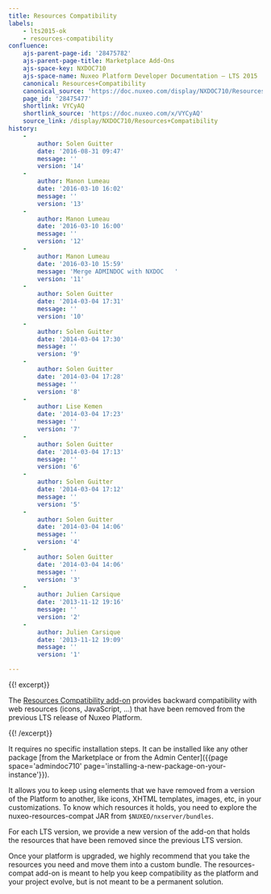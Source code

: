 ```yaml
---
title: Resources Compatibility
labels:
    - lts2015-ok
    - resources-compatibility
confluence:
    ajs-parent-page-id: '28475782'
    ajs-parent-page-title: Marketplace Add-Ons
    ajs-space-key: NXDOC710
    ajs-space-name: Nuxeo Platform Developer Documentation — LTS 2015
    canonical: Resources+Compatibility
    canonical_source: 'https://doc.nuxeo.com/display/NXDOC710/Resources+Compatibility'
    page_id: '28475477'
    shortlink: VYCyAQ
    shortlink_source: 'https://doc.nuxeo.com/x/VYCyAQ'
    source_link: /display/NXDOC710/Resources+Compatibility
history:
    - 
        author: Solen Guitter
        date: '2016-08-31 09:47'
        message: ''
        version: '14'
    - 
        author: Manon Lumeau
        date: '2016-03-10 16:02'
        message: ''
        version: '13'
    - 
        author: Manon Lumeau
        date: '2016-03-10 16:00'
        message: ''
        version: '12'
    - 
        author: Manon Lumeau
        date: '2016-03-10 15:59'
        message: 'Merge ADMINDOC with NXDOC   '
        version: '11'
    - 
        author: Solen Guitter
        date: '2014-03-04 17:31'
        message: ''
        version: '10'
    - 
        author: Solen Guitter
        date: '2014-03-04 17:30'
        message: ''
        version: '9'
    - 
        author: Solen Guitter
        date: '2014-03-04 17:28'
        message: ''
        version: '8'
    - 
        author: Lise Kemen
        date: '2014-03-04 17:23'
        message: ''
        version: '7'
    - 
        author: Solen Guitter
        date: '2014-03-04 17:13'
        message: ''
        version: '6'
    - 
        author: Solen Guitter
        date: '2014-03-04 17:12'
        message: ''
        version: '5'
    - 
        author: Solen Guitter
        date: '2014-03-04 14:06'
        message: ''
        version: '4'
    - 
        author: Solen Guitter
        date: '2014-03-04 14:06'
        message: ''
        version: '3'
    - 
        author: Julien Carsique
        date: '2013-11-12 19:16'
        message: ''
        version: '2'
    - 
        author: Julien Carsique
        date: '2013-11-12 19:09'
        message: ''
        version: '1'

---
```

{{! excerpt}}

The&nbsp;[Resources Compatibility add-on](https://connect.nuxeo.com/nuxeo/site/marketplace/package/resources-compat) provides backward compatibility with web resources (icons, JavaScript, ...) that have been removed from the previous LTS release of Nuxeo Platform.

{{! /excerpt}}

It requires no specific installation steps. It can be installed like any other package&nbsp;[from the Marketplace or from the Admin Center]({{page space='admindoc710' page='installing-a-new-package-on-your-instance'}}).

It allows you to keep using elements that we have removed from a version of the Platform to another, like icons, XHTML templates, images, etc, in your customizations. To know which resources it holds, you need to explore the nuxeo-resources-compat JAR from `$NUXEO/nxserver/bundles`.

For each LTS version, we provide a new version of the add-on that holds the resources that have been removed since the previous LTS version.

Once your platform is upgraded, we highly recommend that you take the resources you need and move them into a custom bundle. The resources-compat add-on is meant to help you keep compatibility as the platform and your project evolve, but is not meant to be a permanent solution.